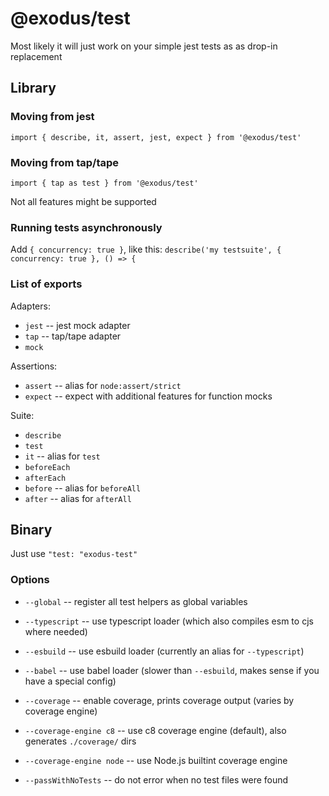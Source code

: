 # @exodus/test

Most likely it will just work on your simple jest tests as as drop-in replacement

## Library

### Moving from jest

`import { describe, it, assert, jest, expect } from '@exodus/test'`

### Moving from tap/tape

`import { tap as test } from '@exodus/test'`

Not all features might be supported

### Running tests asynchronously

Add `{ concurrency: true }`, like this: `describe('my testsuite', { concurrency: true }, () => {`

### List of exports

Adapters:

- `jest` -- jest mock adapter
- `tap` -- tap/tape adapter
- `mock`

Assertions:

- `assert` -- alias for `node:assert/strict`
- `expect` -- expect with additional features for function mocks

Suite:

- `describe`
- `test`
- `it` -- alias for `test`
- `beforeEach`
- `afterEach`
- `before` -- alias for `beforeAll`
- `after` -- alias for `afterAll`

## Binary

Just use `"test: "exodus-test"`

### Options

- `--global` -- register all test helpers as global variables

- `--typescript` -- use typescript loader (which also compiles esm to cjs where needed)

- `--esbuild` -- use esbuild loader (currently an alias for `--typescript`)

- `--babel` -- use babel loader (slower than `--esbuild`, makes sense if you have a special config)

- `--coverage` -- enable coverage, prints coverage output (varies by coverage engine)

- `--coverage-engine c8` -- use c8 coverage engine (default), also generates `./coverage/` dirs

- `--coverage-engine node` -- use Node.js builtint coverage engine

- `--passWithNoTests` -- do not error when no test files were found
